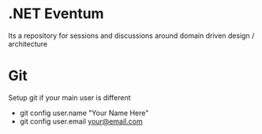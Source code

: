# .NET Eventum

Its a repository for sessions and discussions around domain driven design / architecture

# Git

Setup git if your main user is different

- git config user.name "Your Name Here"
- git config user.email your@email.com